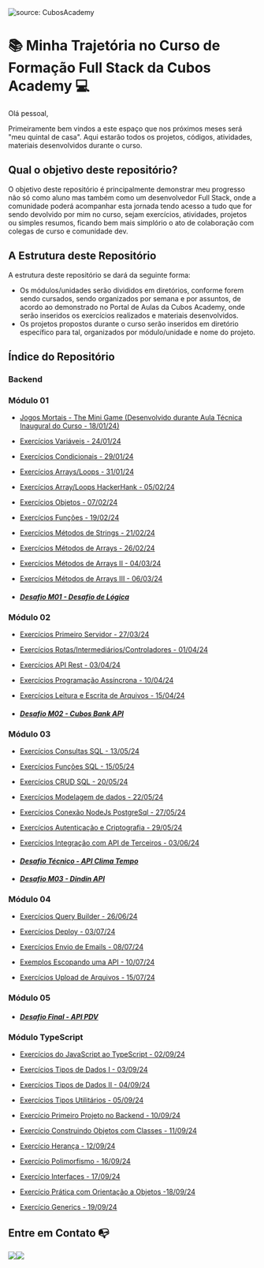 <img src="https://i.imgur.com/qHOTL81.png" title="source: CubosAcademy" />

# :books: ​Minha Trajetória no Curso de Formação Full Stack da Cubos Academy 💻​

Olá pessoal, 

Primeiramente bem vindos a este espaço que nos próximos meses será "meu quintal de casa". Aqui estarão todos os projetos, códigos, atividades, materiais desenvolvidos durante o curso.



## Qual o objetivo deste repositório?

O objetivo deste repositório é principalmente demonstrar meu progresso não só como aluno mas também como um desenvolvedor Full Stack, onde a comunidade poderá acompanhar esta jornada tendo acesso a tudo que for sendo devolvido por mim no curso, sejam exercícios, atividades, projetos ou simples resumos, ficando bem mais simplório o ato de colaboração com colegas de curso e comunidade dev.



## A Estrutura deste Repositório

A estrutura deste repositório se dará da seguinte forma:

- Os módulos/unidades serão divididos em diretórios, conforme forem sendo cursados, sendo organizados por semana e por assuntos, de acordo ao demonstrado no Portal de Aulas da Cubos Academy, onde serão inseridos os exercícios realizados e materiais desenvolvidos.
- Os projetos propostos durante o curso serão inseridos em diretório específico para tal, organizados por módulo/unidade e nome do projeto.



## Índice do Repositório

### Backend
### Módulo 01

- [Jogos Mortais - The Mini Game (Desenvolvido durante Aula Técnica Inaugural do Curso - 18/01/24)](https://github.com/peucabral85/curso-fullStackT16-cubosAcademy/tree/main/Backend/modulo01/semana01/18_01-AulaTecnInaugural/Mini_Game_Jogos_Mortais)

- [Exercícios Variáveis - 24/01/24](https://github.com/peucabral85/curso-fullStackT16-cubosAcademy/tree/main/Backend/modulo01/semana02/24_01-Variaveis/ExerciciosPropostos)

- [Exercícios Condicionais - 29/01/24](https://github.com/peucabral85/curso-fullStackT16-cubosAcademy/tree/main/Backend/modulo01/semana03/29_01-Condicionais/Exercicios%20Propostos)

- [Exercícios Arrays/Loops - 31/01/24](https://github.com/peucabral85/curso-fullStackT16-cubosAcademy/tree/main/Backend/modulo01/semana03/31_01-ArraysLoops/Exercicios%20Propostos)

- [Exercícios Array/Loops HackerHank - 05/02/24](https://github.com/peucabral85/curso-fullStackT16-cubosAcademy/tree/main/Backend/modulo01/semana04/05_02-PraticaArraysLoops/ExerciciosHackerRank)

- [Exercícios Objetos - 07/02/24](https://github.com/peucabral85/curso-fullStackT16-cubosAcademy/tree/main/Backend/modulo01/semana04/07_02-Objetos/Exercicios%20Propostos)

- [Exercícios Funções - 19/02/24](https://github.com/peucabral85/curso-fullStackT16-cubosAcademy/tree/main/Backend/modulo01/semana06/19_02-Fun%C3%A7%C3%B5es/Exercicios%20Propostos)

- [Exercícios Métodos de Strings - 21/02/24](https://github.com/peucabral85/curso-fullStackT16-cubosAcademy/tree/main/Backend/modulo01/semana06/21_02-M%C3%A9todos%20de%20Strings/Exercicios%20Propostos)

- [Exercícios Métodos de Arrays - 26/02/24](https://github.com/peucabral85/curso-fullStackT16-cubosAcademy/tree/main/Backend/modulo01/semana07/26_02-M%C3%A9todos%20de%20Arrays/Exercicios%20Propostos)

- [Exercícios Métodos de Arrays II - 04/03/24](https://github.com/peucabral85/curso-fullStackT16-cubosAcademy/tree/main/Backend/modulo01/semana08/04_03-Metodos%20de%20Arrays%20II/Exercicios%20Propostos)

- [Exercícios Métodos de Arrays III - 06/03/24](https://github.com/peucabral85/curso-fullStackT16-cubosAcademy/tree/main/Backend/modulo01/semana08/06_03-Metodos%20de%20Array%20III/Exercicios%20Propostos)

- #### [*Desafio M01 - Desafio de Lógica*](https://github.com/peucabral85/curso-fullStackT16-cubosAcademy/tree/main/Backend/modulo01/semana09/desafio)

### Módulo 02

- [Exercícios Primeiro Servidor - 27/03/24](https://github.com/peucabral85/curso-fullStackT16-cubosAcademy/tree/main/Backend/modulo02/semana01/27_03-PrimeiroServidor/Exercicios_Propostos)

- [Exercícios Rotas/Intermediários/Controladores - 01/04/24](https://github.com/peucabral85/curso-fullStackT16-cubosAcademy/tree/main/Backend/modulo02/semana02/01_04-Rotas_Inter_Controladores/Exercicios_Propostos)

- [Exercícios API Rest - 03/04/24](https://github.com/peucabral85/curso-fullStackT16-cubosAcademy/tree/main/Backend/modulo02/semana02/03_04-Api_Rest/Exercicios_Propostos)

- [Exercícios Programação Assíncrona - 10/04/24](https://github.com/peucabral85/curso-fullStackT16-cubosAcademy/tree/main/Backend/modulo02/semana03/10_04-Programa%C3%A7%C3%A3o_Ass%C3%ADncrona/Exercicios_Propostos)

- [Exercícios Leitura e Escrita de Arquivos - 15/04/24](https://github.com/peucabral85/curso-fullStackT16-cubosAcademy/tree/main/Backend/modulo02/semana04/15_04-Leitura-e-escrita-em-arquivos/Exercicios_Propostos)

- #### [*Desafio M02 - Cubos Bank API*](https://github.com/peucabral85/api-cubos-bank)

### Módulo 03

- [Exercícios Consultas SQL - 13/05/24](https://github.com/peucabral85/curso-fullStackT16-cubosAcademy/tree/main/Backend/modulo03/semana01/13_05-Consultas_Sql/Exercicios_Propostos/01)

- [Exercícios Funções SQL - 15/05/24](https://github.com/peucabral85/curso-fullStackT16-cubosAcademy/tree/main/Backend/modulo03/semana01/15_05-Funcoes_Postgresql/Exercicios_Propostos/01)

- [Exercícios CRUD SQL - 20/05/24](https://github.com/peucabral85/curso-fullStackT16-cubosAcademy/tree/main/Backend/modulo03/semana02/20_05-Crud_Sql/Exercicios_Propostos/01)

- [Exercícios Modelagem de dados - 22/05/24](https://github.com/peucabral85/curso-fullStackT16-cubosAcademy/tree/main/Backend/modulo03/semana02/22_05-Modelagem_Sql/Exercicios_Propostos/01)

- [Exercícios Conexão NodeJs PostgreSql - 27/05/24](https://github.com/peucabral85/curso-fullStackT16-cubosAcademy/tree/main/Backend/modulo03/semana03/27_05-Conexao_Nodejs_com_Postgresql/Exercicios_Propostos/01)

- [Exercícios Autenticação e Criptografia - 29/05/24](https://github.com/peucabral85/curso-fullStackT16-cubosAcademy/tree/main/Backend/modulo03/semana03/29-05-Autenticacao_e_Cripfografia/Exercicios_Propostos/01)

- [Exercícios Integração com API de Terceiros - 03/06/24](https://github.com/peucabral85/curso-fullStackT16-cubosAcademy/tree/main/Backend/modulo03/semana04/03_06-Integracao_com_API_terceiros/Exercicios_Propostos/01)

- #### [*Desafio Técnico - API Clima Tempo*](https://github.com/peucabral85/curso-fullStackT16-cubosAcademy/tree/main/Backend/modulo03/semana04/04_06-Exercicio_extra/atividade-extra-clima-tempo)

- #### [*Desafio M03 - Dindin API*](https://github.com/peucabral85/api-dindin)

### Módulo 04

- [Exercícios Query Builder - 26/06/24](https://github.com/peucabral85/curso-fullStackT16-cubosAcademy/tree/main/Backend/modulo04/semana01/27_06-Query_Builder/Exercicios_Propostos)

- [Exercícios Deploy - 03/07/24](https://github.com/peucabral85/curso-fullStackT16-cubosAcademy/tree/main/Backend/modulo04/semana02/03_07-Deploy/Exercicios_Propostos)

- [Exercícios Envio de Emails - 08/07/24](https://github.com/peucabral85/curso-fullStackT16-cubosAcademy/tree/main/Backend/modulo04/semana03/08_07-Envio_de_Emails/Exercicios_Propostos)

- [Exemplos Escopando uma API - 10/07/24](https://github.com/peucabral85/curso-fullStackT16-cubosAcademy/tree/main/Backend/modulo04/semana03/10_07-Escopando_uma_API/Exemplos)

- [Exercícios Upload de Arquivos - 15/07/24](https://github.com/peucabral85/curso-fullStackT16-cubosAcademy/tree/main/Backend/modulo04/semana04/15_07-Upload_de_Arquivos/Exercicios_Propostos/01)

### Módulo 05
- #### [*Desafio Final - API PDV*](https://github.com/peucabral85/Pdv-Ansiedade-Code)

### Módulo TypeScript

- [Exercícios do JavaScript ao TypeScript - 02/09/24](https://github.com/peucabral85/curso-fullStackT16-cubosAcademy/tree/main/Backend/TypeScript/semana01/02_09-Do_Javascript_ao_Typescript/Exerc%C3%ADcios_Propostos)

- [Exercícios Tipos de Dados I - 03/09/24](https://github.com/peucabral85/curso-fullStackT16-cubosAcademy/tree/main/Backend/TypeScript/semana01/03_09-Tipos_de_dados_I)

- [Exercícios Tipos de Dados II - 04/09/24](https://github.com/peucabral85/curso-fullStackT16-cubosAcademy/tree/main/Backend/TypeScript/semana01/04_09-Tipos_de_dados_II)

- [Exercícios Tipos Utilitários - 05/09/24](https://github.com/peucabral85/curso-fullStackT16-cubosAcademy/tree/main/Backend/TypeScript/semana01/05_09-Tipos_Utilitarios/Exercicios_Propostos)

- [Exercício Primeiro Projeto no Backend - 10/09/24](https://github.com/peucabral85/curso-fullStackT16-cubosAcademy/tree/main/Backend/TypeScript/semana02/10_09-Primero_projeto_no_backend)

- [Exercício Construindo Objetos com Classes - 11/09/24](https://github.com/peucabral85/curso-fullStackT16-cubosAcademy/tree/main/Backend/TypeScript/semana02/11_09-Construindo_Objetos_com_Classes/Exercicios_Propostos)

- [Exercício Herança - 12/09/24](https://github.com/peucabral85/curso-fullStackT16-cubosAcademy/tree/main/Backend/TypeScript/semana02/12_09-Heranca/Exercicios_Propostos)

- [Exercício Polimorfismo - 16/09/24](https://github.com/peucabral85/curso-fullStackT16-cubosAcademy/tree/main/Backend/TypeScript/semana03/16_09-Polimorfismo/Exercicios_Propostos)

- [Exercício Interfaces - 17/09/24](https://github.com/peucabral85/curso-fullStackT16-cubosAcademy/tree/main/Backend/TypeScript/semana03/17_09-Interfaces/Exercicios_Propostos)

- [Exercício Prática com Orientação a Objetos -18/09/24](https://github.com/peucabral85/curso-fullStackT16-cubosAcademy/tree/main/Backend/TypeScript/semana03/18_09-Pratica_com_Orientacao_a_Objetos)

- [Exercício Generics - 19/09/24](https://github.com/peucabral85/curso-fullStackT16-cubosAcademy/tree/main/Backend/TypeScript/semana03/19_09-Generics/Exercicios_Propostos/01)

## Entre em Contato 📭

<a href="https://www.linkedin.com/in/periclescabral" target="_blank"><img src="https://img.shields.io/badge/-LinkedIn-%230077B5?style=for-the-badge&logo=linkedin&logoColor=white" target="_blank"></a><a href = "mailto:periclesccabral@gmail.com"><img src="https://img.shields.io/badge/-Gmail-%23333?style=for-the-badge&logo=gmail&logoColor=white" target="_blank"></a>
